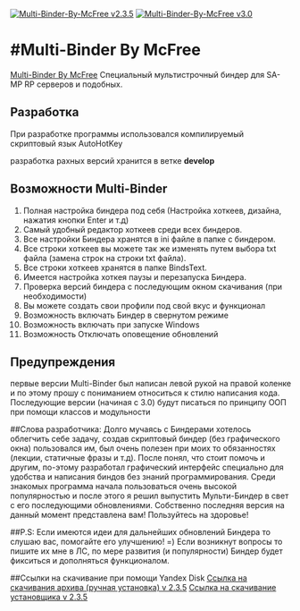 [![Multi-Binder-By-McFree v2.3.5](https://img.shields.io/badge/download-v2.3.5-brightgreen.svg?style=flat)](https://github.com/McFree/Multi-Binder-By-McFree/archive/develop/version_2.3.5.zip)
[![Multi-Binder-By-McFree v3.0](https://img.shields.io/badge/download-v3.0-brightgreen.svg?style=flat)](https://github.com/McFree/Multi-Binder-By-McFree/archive/develop/version_3.0.zip)

#Multi-Binder By McFree
=====================

[Multi-Binder By McFree](http://mf-soft.ru/index.php?act=soft&id=4) Специальный мультистрочный биндер для SA-MP RP серверов и подобных.

## Разработка
При разработке программы использовался компилируемый скриптовый язык AutoHotKey

разработка рахных версий хранится в ветке **develop**

## Возможности Multi-Binder
1. Полная настройка биндера под себя (Настройка хоткеев, дизайна, нажатия кнопки Enter и т.д)
2. Самый удобный редактор хоткеев среди всех биндеров.
3. Все настройки Биндера хранятся в ini файле в папке с биндером.
4. Все строки хоткеев вы можете так же изменять путем выбора txt файла (замена строк на строки txt файла).
5. Все строки хоткеев хранятся в папке BindsText.
6. Имеется настройка хоткея паузы и перезапуска Биндера.
7. Проверка версий биндера с последующим окном скачивания (при необходимости)
8. Вы можете создать свои профили под свой вкус и функционал
9. Возможность включать Биндер в свернутом режиме
10. Возможность включать при запуске Windows
11. Возможность Отключать оповещение обновлений

## Предупреждения
первые версии Multi-Binder был написан левой рукой на правой коленке и по этому прошу с пониманием относиться к стилю написания кода. Последующие версии (начиная с 3.0) будут писаться по принципу ООП при помощи классов и модульности


##Слова разработчика:
Долго мучаясь с Биндерами хотелось облегчить себе задачу, создав скриптовый биндер (без графического окна) пользовался им, был очень полезен при моих то обязанностях (лекции, статичные фразы и т.д). После понял, что стоит помочь и другим, по-этому разработал графический интерфейс специально для удобства и написания биндов без знаний программирования. Среди знакомых программа начала пользоваться очень высокой популярностью и после этого я решил выпустить Мульти-Биндер в свет с его последующими обновлениями. Собственно последняя версия на данный момент представлена вам! Пользуйтесь на здоровье!

##P.S:
Если имеются идеи для дальнейших обновлений Биндера то слушаю вас, помогайте его улучшению! =)
Если возникнут вопросы то пишите их мне в ЛС, по мере развития (и популярности) Биндер будет фикситься и дополняться функционалом.

##Ссылки на скачивание при помощи Yandex Disk
[Ссылка на скачивания архива (ручная установка) v 2.3.5](https://yadi.sk/d/YcrnvjJtr74Ze)
[Ссылка на скачивание установщика v 2.3.5](https://yadi.sk/d/5ASDJ17WrExEN)
